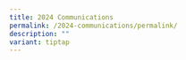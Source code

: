 ```yaml
---
title: 2024 Communications
permalink: /2024-communications/permalink/
description: ""
variant: tiptap
---
```

